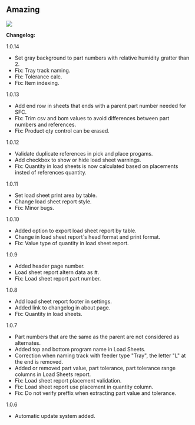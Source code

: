 ## Amazing

[<img src="https://David1906.github.io/Amazing_Build/src/img/btn_download.png">](https://David1906.github.io/Amazing_Build/build/Amazing_1_0_14_1.zip)

**Changelog:**

1.0.14

- Set gray background to part numbers with relative humidity gratter than 2.
- Fix: Tray track naming.
- Fix: Tolerance calc.
- Fix: Item indexing.

1.0.13

- Add end row in sheets that ends with a parent part number needed for SFC.
- Fix: Trim csv and bom values to avoid differences between part numbers and references.
- Fix: Product qty control can be erased.

1.0.12

- Validate duplicate references in pick and place progams.
- Add checkbox to show or hide load sheet warnings.
- Fix: Quantity in load sheets is now calculated based on placements insted of references quantity.

1.0.11

- Set load sheet print area by table.
- Change load sheet report style.
- Fix: Minor bugs.

1.0.10

- Added option to export load sheet report by table.
- Change in load sheet report´s head format and print format.
- Fix: Value type of quantity in load sheet report.

1.0.9

- Added header page number.
- Load sheet report altern data as #.
- Fix: Load sheet report part number.   

1.0.8

- Add load sheet report footer in settings.   
- Added link to changelog in about page.
- Fix: Quantity in load sheets.

1.0.7

- Part numbers that are the same as the parent are not considered as alternates.    
- Added top and bottom program name in Load Sheets.    
- Correction when naming track with feeder type "Tray", the letter "L" at the end is removed.    
- Added or removed part value, part tolerance, part tolerance range columns in Load Sheets report.    
- Fix: Load sheet report placement validation.
- Fix: Load sheet report use placement in quantity column.
- Fix: Do not verify preffix when extracting part value and tolerance.

1.0.6

- Automatic update system added.